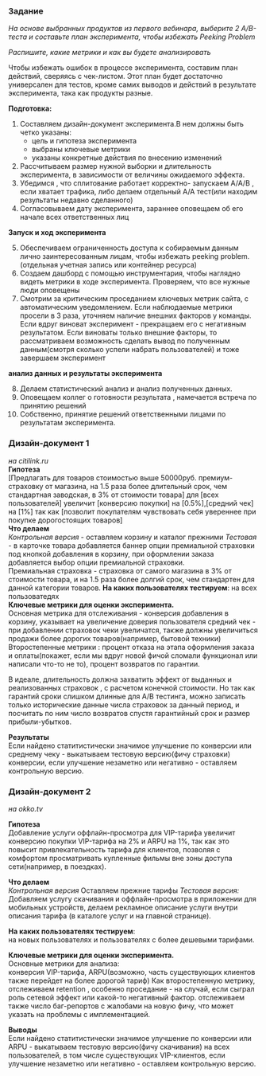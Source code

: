 ### Задание  
*На основе выбранных продуктов из первого вебинара, выберите 2 A/B-теста и составьте план эксперимента, чтобы избежать Peeking Problem*

*Распишите, какие метрики и как вы будете анализировать*

Чтобы избежать ошибок в процессе эксперимента, составим план действий, сверяясь с чек-листом.
Этот план будет достаточно универсален для тестов, кроме самих выводов и действий в результате эксперимента, така как продукты разные.

**Подготовка:**
1) Составляем дизайн-документ эксперимента.В нем должны быть четко указаны:
    * цель и гипотеза эксперимента
    * выбраны ключевые метрики
    * указаны конкретные действия по внесению изменений
2) Рассчитываем размер нужной выборки и длительность эксперимента, в зависимости от величины ожидаемого эффекта.
3) Убедимся , что сплитование работает корректно- запускаем A/A/B , если хватает трафика, либо делаем отдельный A/A тест(или находим результаты недавно сделанного)
4) Согласовываем дату эксперимента, зараннее оповещаем об его начале всех ответственных лиц  

**Запуск и ход эксперимента**

5) Обеспечиваем ограниченность доступа к  собираемым данным лично заинтересованным лицам, чтобы избежать peeking problem. (отдельная учетная запись или контейнер ресурса)
6) Создаем дашборд с помощью инструментария, чтобы наглядно видеть метрики в ходе эксперимента.  Проверяем, что все нужные люди оповещены
7) Смотрим за критическим проседанием ключевых метрик сайта, с автоматическим уведомлением. Если наблюдаемые метрики просели в 3 раза, уточняем наличие внешних факторов у команды. Если вдруг виноват эксперимент - прекращаем его с негативным результатом. Если виноваты только внешние факторы, то рассматриваем возможность сделать вывод по полученным данным(смотря сколько успели набрать пользователей) и тоже завершаем эксперимент  

**анализ данных и результаты эксперимента**

8) Делаем статистический анализ и анализ полученных данных.
9) Оповещаем коллег о готовности результата , намечается встреча по принятию решений
10) Собственно, принятие решений ответственными лицами по результатам эксперимента.



### Дизайн-документ 1
*на citilink.ru*  
**Гипотеза**  
[Предлагать для товаров стоимостью выше 50000руб. премиум-страховку от магазина, на 1.5 раза более  длительный срок, чем стандартная заводская, в 3% от стоимости товара] для [всех пользователей] увеличит [конверсию покупки] на [0.5%],[средний чек] на [1%] так как [позволит покупателям чувствовать себя увереннее при покупке дорогостоящих товаров]  
**Что делаем**  
*Контрольная версия* - оставляем корзину и каталог прежними
*Тестовая* - в карточке товара добавляется баннер опции премиальной страховки под кнопкой добавления в корзину, при оформлении заказа добавляется выбор опции премиальной страховки.  
Премиальная страховка - страховка от самого магазина в 3% от стоимости товара, и на 1.5 раза более долгий срок, чем стандартен для данной категории товаров.
**На каких пользователях тестируем**:  на всех пользоватедях  
**Ключевые метрики для оценки эксперимента.**  
Основная метрика для отслеживания - конверсия добавления в корзину, указывает на увеличение доверия пользователя
средний чек - при добавлении страховок чеки увеличатся, также должны увеличиться продажи более дорогих товаров(например, бытовой техники)  
Второстепенные метрики : процент отказа на этапа оформления заказа и оплаты(покажет, если мы вдруг новой фичой сломали функционал или написали что-то не то),  процент возвратов по гарантии.  

В идеале, длительность должна захватить эффект от выданных и реализованных страховок , с расчетом конечной стоимости. Но так как гарантий сроки слишком длинные для A/B тестинга, можно записать только исторические данные числа страховок за данный период, и посчитать по ним число возвратов спустя гарантийный срок и размер прибыли-убытков.

**Результаты**  
Если найдено статитистически значимое улучшение по конверсии или среднему чеку - выкатываем тестовую версию(фичу страховки) конверсии, если улучшение незаметно или негативно - оставляем контрольную версию. 



### Дизайн-документ 2
*на okko.tv*  

**Гипотеза**  
Добавление услуги оффлайн-просмотра для VIP-тарифа  увеличит конверсию покупки VIP-тарифа на 2% и ARPU на 1%, так как это повысит привлекательность тарифа для клиентов,  позволяя с комфортом просматривать купленные фильмы вне зоны доступа сети(например, в поездках).  

**Что делаем**  
*Контрольная версия*
Оставляем прежние тарифы
*Тестовая версия:*
Добавляем услугу скачивания и оффлайн-просмотра в приложении для мобильных устройств, делаем рекламное описание услуги внутри описания тарифа (в каталоге услуг и на главной странице).  

**На каких пользователях тестируем**:  
на новых пользователях  и пользователях с более дешевыми тарифами.  

**Ключевые метрики для оценки эксперимента.**  
Основные метрики для анализа:  
конверсия  VIP-тарифа, ARPU(возможно, часть существующих клиентов также перейдет на более дорогой тариф)
Как второстепенную метрику,
отслеживаем  retention , особенно проседание - на случай, если сыграл роль сетевой эффект или какой-то негативный фактор.
отслеживаем также  число баг-репортов с жалобами на новую фичу, что может указать на проблемы с имплементацией.  

**Выводы**  
Если найдено статитистически значимое улучшение по конверсии или ARPU - выкатываем тестовую версию(фичу скачивания)  на всех пользователей, в том числе  существующих VIP-клиентов, если улучшение незаметно или негативно - оставляем контрольную версию. 






